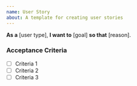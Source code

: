 ```yaml
---
name: User Story
about: A template for creating user stories
---
```


**As a** [user type],
**I want to** [goal]
**so that** [reason].

### Acceptance Criteria

- [ ] Criteria 1
- [ ] Criteria 2
- [ ] Criteria 3

